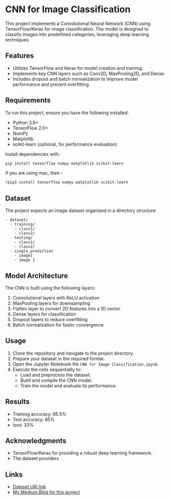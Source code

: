# CNN for Image Classification

This project implements a Convolutional Neural Network (CNN) using TensorFlow/Keras for image classification. The model is designed to classify images into predefined categories, leveraging deep learning techniques.

## Features
- Utilizes TensorFlow and Keras for model creation and training.
- Implements key CNN layers such as Conv2D, MaxPooling2D, and Dense.
- Includes dropout and batch normalization to improve model performance and prevent overfitting.

## Requirements
To run this project, ensure you have the following installed:
- Python 3.8+
- TensorFlow 2.0+
- NumPy
- Matplotlib
- scikit-learn (optional, for performance evaluation)

Install dependencies with:
```bash
pip install tensorflow numpy matplotlib scikit-learn
```
if you are using mac, then -
```bash
!pip3 install tensorflow numpy matplotlib scikit-learn
```

## Dataset
The project expects an image dataset organized in a directory structure:
```
- dataset/
  - training/
    - class1/
    - class2/
  - testing/
    - class1/
    - class2/
  - single_prediction
    - image1
    - image 2

```


## Model Architecture
The CNN is built using the following layers:
1. Convolutional layers with ReLU activation
2. MaxPooling layers for downsampling
3. Flatten layer to convert 2D features into a 1D vector
4. Dense layers for classification
5. Dropout layers to reduce overfitting
6. Batch normalization for faster convergence

## Usage
1. Clone the repository and navigate to the project directory.
2. Prepare your dataset in the required format.
3. Open the Jupyter Notebook file `CNN for Image Classification.ipynb`.
4. Execute the cells sequentially to:
   - Load and preprocess the dataset.
   - Build and compile the CNN model.
   - Train the model and evaluate its performance.

## Results
- Training accuracy: 85.5%
- Test accuracy: 85%
- loss: 33%



## Acknowledgments
- TensorFlow/Keras for providing a robust deep learning framework.
- The dataset providers 

## Links
- [Dateset URl link](https://drive.google.com/drive/folders/1weohtLncBZtJu3K7Nxg_lhG1Di31HwBx?usp=sharing)
- [My Medium Blog for this project](https://medium.com/@saminyeaser1/image-classification-using-cnn-d1c4f27cc700)
